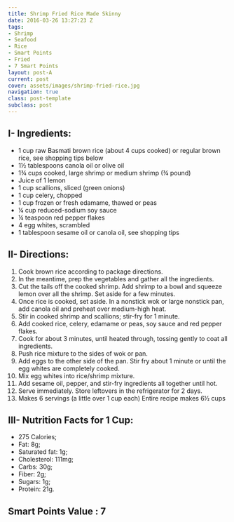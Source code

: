 ```yaml
---
title: Shrimp Fried Rice Made Skinny
date: 2016-03-26 13:27:23 Z
tags:
- Shrimp
- Seafood
- Rice
- Smart Points
- Fried
- 7 Smart Points
layout: post-A
current: post
cover: assets/images/shrimp-fried-rice.jpg
navigation: true
class: post-template
subclass: post
---
```


## I- Ingredients:

* 1 cup raw Basmati brown rice (about 4 cups cooked) or regular brown rice, see shopping tips below
* 1½ tablespoons canola oil or olive oil
* 1¾ cups cooked, large shrimp or medium shrimp (¾ pound)
* Juice of 1 lemon
* 1 cup scallions, sliced (green onions)
* 1 cup celery, chopped
* 1 cup frozen or fresh edamame, thawed or peas
* ¼ cup reduced-sodium soy sauce
* ¼ teaspoon red pepper flakes
* 4 egg whites, scrambled
* 1 tablespoon sesame oil or canola oil, see shopping tips

## II- Directions:

1. Cook brown rice according to package directions.
1. In the meantime, prep the vegetables and gather all the ingredients.
1. Cut the tails off the cooked shrimp. Add shrimp to a bowl and squeeze lemon over all the shrimp. Set aside for a few minutes.
1. Once rice is cooked, set aside. In a nonstick wok or large nonstick pan, add canola oil and preheat over medium-high heat. 
1. Stir in cooked shrimp and scallions; stir-fry for 1 minute.
1. Add cooked rice, celery, edamame or peas, soy sauce and red pepper flakes. 
1. Cook for about 3 minutes, until heated through, tossing gently to coat all ingredients. 
1. Push rice mixture to the sides of wok or pan. 
1. Add eggs to the other side of the pan. Stir fry about 1 minute or until the egg whites are completely cooked. 
1. Mix egg whites into rice/shrimp mixture. 
1. Add sesame oil, pepper, and stir-fry ingredients all together until hot.
1. Serve immediately. Store leftovers in the refrigerator for 2 days.
1. Makes 6 servings (a little over 1 cup each) Entire recipe makes 6½ cups

## III- Nutrition Facts for 1 Cup:

* 275 Calories;
* Fat: 8g;
* Saturated fat: 1g;
* Cholesterol: 111mg;
* Carbs: 30g;
* Fiber: 2g;
* Sugars: 1g;
* Protein: 21g.

## Smart Points Value : 7
